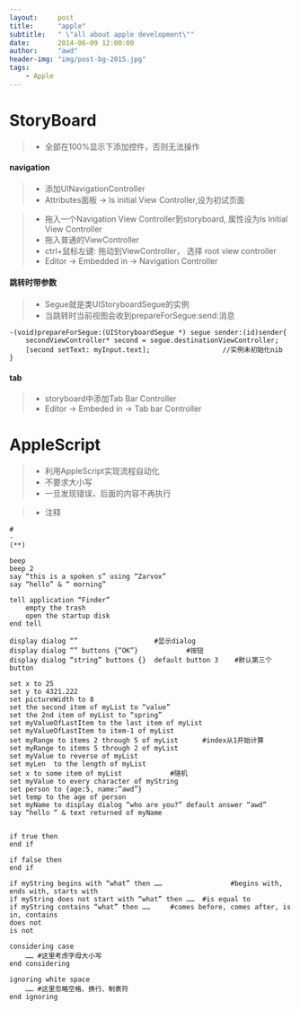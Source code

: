 ```yaml
---
layout:     post
title:      "apple"
subtitle:   " \"all about apple development\""
date:       2014-06-09 12:00:00
author:     "awd"
header-img: "img/post-bg-2015.jpg"
tags:
    - Apple
---
```

# StoryBoard
> - 全部在100%显示下添加控件，否则无法操作


#### navigation
> - 添加UINavigationController
> - Attributes面板 ->  Is initial View Controller,设为初试页面

> - 拖入一个Navigation View Controller到storyboard, 属性设为Is Initial View Controller
> - 拖入普通的ViewController
> - ctrl+鼠标左键: 拖动到ViewController， 选择 root view controller
> - Editor -> Embedded in -> Navigation Controller

#### 跳转时带参数
> - Segue就是类UIStoryboardSegue的实例
> - 当跳转时当前视图会收到prepareForSegue:send:消息

```
-(void)prepareForSegue:(UIStoryboardSegue *) segue sender:(id)sender{
	secondViewController* second = segue.destinationViewController;        
	[second setText: myInput.text];                  //实例未初始化nib
}
```

#### tab
> - storyboard中添加Tab Bar Controller
> - Editor -> Embeded in -> Tab bar Controller











# AppleScript

> - 利用AppleScript实现流程自动化
> - 不要求大小写
> - 一旦发现错误，后面的内容不再执行

> - 注释

```
#
-
(**)
```

```
beep	
beep 2
say “this is a spoken s” using “Zarvox”
say “hello” & “ morning”

tell application “Finder”
	empty the trash
	open the startup disk
end tell

display dialog “”					#显示dialog
display dialog “” buttons {“OK”}			#按钮
display dialog “string” buttons {}  default button 3    #默认第三个button 

set x to 25
set y to 4321.222
set pictureWidth to 8
set the second item of myList to “value”
set the 2nd item of myList to “spring”
set myValueOfLastItem to the last item of myList
set myValueOfLastItem to item-1 of myList
set myRange to items 2 through 5 of myList		#index从1开始计算
set myRange to items 5 through 2 of myList
set myValue to reverse of myList
set myLen  to the length of myList
set x to some item of myList 			#随机
set myValue to every character of myString
set person to {age:5, name:”awd”}
set temp to the age of person
set myName to display dialog “who are you?” default answer “awd”
say “hello “ & text returned of myName


if true then
end if

if false then 
end if

if myString begins with “what” then ……                 #begins with, ends with, starts with
if myString does not start with “what” then ……	#is equal to 
if myString contains “what” then ……		#comes before, comes after, is in, contains
does not 
is not

considering case
	…… #这里考虑字母大小写
end considering

ignoring white space
	…… #这里忽略空格、换行、制表符
end ignoring
```
